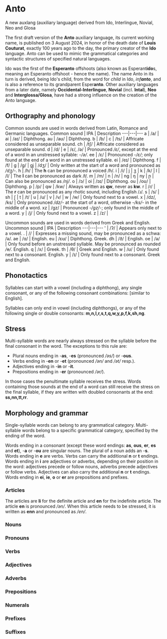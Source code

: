 # Anto
A new auxlang (auxiliary language) derived from Ido, Interlingue, Novial, Neo and Glosa

The first draft version of the **Anto** auxiliary language, its current working name, is published on 3 August 2024, in honor of the death date of **Louis Couturat**, exactly 100 years ago to the day, the primary creator of the **Ido** language. Anto can be used to mimic the grammatical categories and syntactic structures of specified natural languages.

Ido was the first of the **Esperanto** offshoots (also known as Esperant**ido**s, meaning an Esperanto offshoot - hence the name). The name Anto in its turn is derived, being Ido's child, from the word for _child_ in Ido, _inf**anto**_, and is also a reference to its grandparent Esper**anto**. Other auxiliary languages from a later date, namely **Occidental-Interlingue**, **Novial** (incl. **Intal**), **Neo** and **Interglossa/Glosa**, have had a strong influence on the creation of the Anto language.

## Orthography and phonology

Common sounds are used in words derived from Latin, Romance and Germanic languages.
Common sound | IPA | Description
---|---|---
a  | /a/ | 
ai  | /aɪ/ | Diphthong.
au  | /aʊ/ | Diphthong.
b  | /b/ | 
c  | /ts/ | Affricate considered as unseparable sound.
ch  | /tʃ/ | Affricate considered as unseparable sound.
d  | /d/ | 
e  | /ɛ/, /ə/ | Pronounced _/ɛ/_, except at the end of a word in an unstressed syllable: -_/ə/_.
ee  | /ɛ/ | Pronounced -_/ɛ/_; only found at the end of a word in an unstressed syllable.
ei  | /eɪ/ | Diphthong.
f  | /f/ | 
g  | /g/ | 
gj  | /dʒ/ | Only written at the start of a word and pronounced as _/dʒ/_-.
h  | /h/ | The **h** can be pronounced a voiced /ɦ/.
i  | /i/ | 
j  | ʒ | 
k  | /k/ | 
l  | /l/ | The **l** can be pronounced as dark /ɫ/.
m  | /m/ | 
n  | /n/ | 
ng  | ŋ | 
ny  | ɲ | Can also be pronounced as _/nj/_.
o  | /ɔ/ | 
oi  | /ɔɪ/ | Diphthong.
ou  | /oʊ/ | Diphthong.
p  | /p/ | 
qw  | /kw/ | Always written as **qw**, never as **kw**.
r  | /ɾ/ | The **r** can be pronounced as any rhotic sound, including English /ɹ/. 
s  | /s/ | 
sh  | ʃ | 
t  | /t/ | 
u  | /u/ | 
v  | /v/ | 
w  | /w/ | Only found next to a vowel.
x  | /dz/, /ks/ | Only pronounced _/dz/_- at the start of a word, otherwise -_/ks/_- in the middle of a word.
xz  | /gz/ | Pronounced -_/gz/_-; only found in the middle of a word.
y  | /j/ | Only found next to a vowel.
z  | /z/ | 

Uncommon sounds are used in words derived from Greek and English.
Uncommon sound | IPA | Description
---|---|---
'  | /ʔ/ | Appears only next to a vowel.
.  | // | Expresses a missing sound, may be pronounced as a schwa: /ə/.
ae  | /ɑ/ | English.
eu  | /ɛʊ/ | Diphthong. Greek.
dh  | /ð/ | English.
oe  | /ə/ | Only found before an unstressed syllable. May be pronounced as rounded _/ɵ/_. English.
q  | /x/ | Greek.
th  | /θ/ | Greek and English.
w  | /ʊ/ | Only found next to a consonant. English.
y  | /ɪ/ | Only found next to a consonant. Greek and English.

## Phonotactics

Syllables can start with a vowel (including a diphthong), any single consonant, or any of the following consonant combinations: [similar to English].

Syllables can only end in vowel (including diphthongs), or any of the following single or double consonants: **m,n,l,r,s,t,q,w,y,p,f,k,sh,ng**.

## Stress

Multi-syllable words are nearly always stressed on the syllable before the final consonant in the word. The exceptions to this rule are:
- Plural nouns ending in -**as**, -**es** (pronounced _/əs/_) or -**ous**.
- Verbs ending in -**en** or -**et** (pronounced _/ən/_ and _/ət/_ resp.).
- Adjectives ending in -**in** or -**it**.
- Prepositions ending in -**er** (pronounced _/ər/_).
  
In those cases the penultimate syllable receives the stress. Words containing those sounds at the end of a word can still receive the stress on the final syllable, if they are written with doubled consonants at the end: **ss,nn,tt,rr**.
 
## Morphology and grammar

Single-syllable words can belong to any grammatical category. Multi-syllable words belong to a specific grammatical category, specified by the ending of the word.

Words ending in a consonant (except these word endings: **as**, **ous**, **er**, **es** and **et**), -**a** or -**ou** are singular nouns. The plural of a noun adds an -**s**.
Words ending in **e** are verbs. Verbs can carry the additional **n** or **t** endings.
Words ending in **i** are adjectives or adverbs, depending on their position in the word: adjectives precede or follow nouns, adverbs precede adjectives or follow verbs. Adjectives can also carry the additional **n** or **t** endings.
Words ending in **ei**, **ie**, **o** or **er** are prepositions and prefixes.

### Articles

The articles are **li** for the definite article and **en** for the indefinite article. The article **en** is pronounced _/ən/_. When this article needs to be stressed, it is written as **enn** and pronounced as _/en/_.

### Nouns

### Pronouns

### Verbs

### Adjectives

### Adverbs

### Prepositions

### Numerals

### Prefixes

### Suffixes

